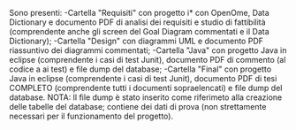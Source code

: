 Sono presenti:
-Cartella "Requisiti" con progetto i* con OpenOme, Data Dictionary e documento 
PDF di analisi dei requisiti e studio di fattibilità (comprendente anche gli 
screen del Goal Diagram commentati e il Data Dictionary);
-Cartella "Design" con diagrammi UML e documento PDF riassuntivo dei diagrammi
commentati;
-Cartella "Java" con progetto Java in eclipse (comprendente i casi di test 
Junit), documento PDF di commento (al codice a ai test) e file dump del database;
-Cartella "Final" con progetto Java in eclipse (comprendente i casi di test 
Junit), documento PDF di tesi COMPLETO (comprendente tutti i documenti 
sopraelencati) e file dump del database.
NOTA: Il file dump è stato inserito come riferimeto alla creazione delle tabelle
del database; contiene dei dati di prova (non strettamente necessari per il 
funzionamento del progetto).